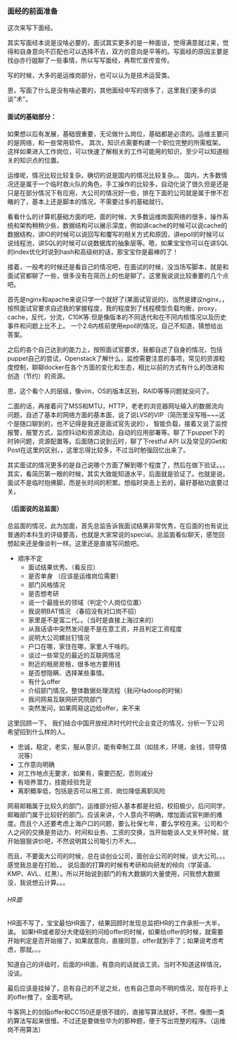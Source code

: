 ### 面经的前面准备

这次来写下面经。

其实写面经本说是没啥必要的，面试其实更多的是一种面谈，觉得满意就过来，觉得和自身意向不匹配也可以选择不去，双方的意向是平等的。写面经的原因主要是找@亦行姐聊了一些事情，所以写写面经，再帮忙宣传宣传。

写的时候，大多的是运维岗部分，也可以认为是技术运营类。

恩，写面了什么是没有啥必要的，其他面经中写的很多了，这里我们更多的谈谈"术"。


#### 面试的基础部分：
如果想以后有发展，基础很重要，无论做什么岗位，基础都是必须的。运维主要问的是网络，和一些常用软件。
其次，知识点需要构建一个职位完整的所需框架。这样如果进入工作岗位，可以快速了解相关的工作可能用的知识，至少可以知道相关的知识点的位置。

运维呢，情况比较比较复杂。确切的说是国内的情况比较复杂。。
国内，大多数情况还是属于一个临时救火队的角色，手工操作的比较多，自动化说了很久但是还是只是在部分情况下有应用，大公司的情况好一些，排在下面的公司就是属于惨不忍睹的了，基本上还是脚本的情况，不需要过多的基础就行。

看看什么的计算机基础方面的吧，面的时候，大多数运维岗面网络的很多，操作系统和架构稍稍少些，数据结构可以展示深度，例如讲cache的时候可以说cache的数据结构，讲IO的时候可以说回写和覆写的相关方式和原因，讲epoll的时候可以说线程池，讲SQL的时候可以说数据库的抽象层等。嗯，如果宝宝你可以在讲SQL的index优化时说到hash和高级树的话，那宝宝你是最棒的了！

接着，一般考的时候还是看自己的情况吧，在面试的时候，没当场写脚本，就是和面试官都聊了一些，很多没有在简历上的也是聊了。这里我说说比较重要的几个点吧。

首先是nginx和apache来说只学一个就好了(某面试官说的)，当然是建议nginx，，按照面试官要求自述我的掌握程度，我的程度到了线程模型负载均衡，proxy，cache，反代，分流，C10K等.但是像版本的不同迭代和在不同内核情况以及历史事件和问题上比不上。
一个2.6内核前使用epoll的情况，自己不知道，猜想给出答案。

之后的各个自己达到的能力上，按照面试官要求，我都自述了自身的情况，包括puppet自己的尝试，Openstack了解什么，监控需要注意的事项，常见的资源粒度控制，聊聊docker在各个方面的变化和生态，相比以前的方式有什么的改进和创造（节约）的资源。

恩，这个看个人的层级，像vim，OS的版本区别，RAID等等问题就没问了。

二面的话，再接着问了MSS和MTU，HTTP，老老的浏览器网址输入的数据流向问题，自述了基本的网络方面的基本面，说了说LVS的VIP（简历里没写哦~~~这个是随口聊到的，也不记得是我还是面试官先说的）， 智能负载，接着又说了监控报警，报警方式，监控抖动和资源流动，自动的应用部署等。聊了下puppet下的时钟问题，资源配置等。后面随口说到云时，聊了下restful API  以及常见的Get和Post在这里的区别，，这里忘得比较多，不过当时勉强回忆出来了。

其实面试的情况更多的是自己说哪个方面了解到哪个程度了，然后在做下验证。。。其实，看简历第一眼的时候，其实大致能知道水平，后面就是验证了。也就是说，面试不是临时抱佛脚，而是长时间的积累。想临时突击上去的，最好基础功底要过关。

#### （后面说的总监面）

总监面的情况，此为加面，首先总监告诉我面试结果非常优秀，在后面的也有说比普通的本科生的评级要高，也就是大家常说的special。总监面看似聊天，感觉回想起来还是像谈判一样。这里还是直接写问题吧。

+ 顺序不定
    + 面试结果优秀。（看反应）
    + 是否单身 （应该是运维岗位需要）
    + 部门风格情况
    + 是否想考研
    + 说一个最擅长的领域（判定个人岗位位置）
    + 我说明BAT情况 （春招没有对口岗不招）
    + 家里是不是富二代。。（当时是直接上海过来的）
    + 从我话语中突然发问是不是在意工资，并且判定工资程度
    + 说明大公司螺丝钉情况
    + 户口在哪，家住在哪，家里人干啥的。
    + 谈过一些常见的最近的互联网情况
    + 附近的租房房租，很多地方要用钱
    + 是否想隐瞒、选择某些事情。
    + 有什么offer
    + 介绍部门情况，整体数据处理流程（我问Hadoop的时候）
    + 我问网易互联网研究院部门
    + 突然发问，如果网易这边给offer，来不来

这里回顾一下。
我们结合中国开放经济时代时代企业变迁的情况，分析一下公司希望招到什么样的人。
+ 忠诚，稳定，老实，服从意识，能有牵制工具（如技术，环境，金钱，领导情况等）
+ 工作意向明确
+ 对工作地点无要求，如果有，需要匹配，否则减分
+ 有培养潜力，技能经验充足
+ 离职概率低，包括是否可以用工资、岗位降低离职风险

网易邮箱属于比较久的部门，运维部分招人基本都是社招，校招极少。后问同学，邮箱部门属于比较好的部门。应该来讲，个人意向不明确，增加面试官判断的难度。而且个人还要考虑上海户口的问题，要么社保七年，要么学校在来。公司和个人之间的交换是劳动力、时间和业务、工资的交换，当开始能谈人文关怀时候，就开始狠狠讲价吧，不然说明其公司吸引力不大。。

而且，不要面大公司的时候，总在谈创业公司，面创业公司的时候，谈大公司。。。感觉我总是在打脸。。
说后面的打算的时候有考研和向研发的倾向（学英语、KMP、AVL、红黑）。所以开始说到部门的有大数据的大量使用，问我想大数据没，我说想云计算。。。

###### HR面
HR面不写了，宝宝最怕HR面了，结果回顾时发现总监把HR的工作承担一大半，诶。
如果HR或者部分大佬级别的问给offer的时候，如果给offer的时候，就需要开始判定是否开始接了，如果就意向，直接同意，offer就到手了；如果说考虑考虑，那就。。。

知道自己的评级时，后面的HR面，有意向的话就谈工资。当时不知道这样情况，没谈。

最后应该是挂掉了，总有自己的不足之处，也有自己意向不明的情况，现在将手上的offer推了，全面考研。

牛客网上的剑指offer和CC150还是很不错的，直接写算法就好，不然，像图一类的算法写起来很慢。不过还是要做些华为的那种题，便于写出完整的程序。（运维岗不用算法）
